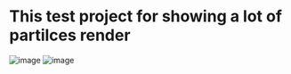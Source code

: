 <H1>This test project for showing a lot of partilces render</H1>

![image](https://github.com/LovorDev/ManyParticlesProject/assets/50411034/c1829e36-f7da-4bdf-887e-99ef2cb81a84)
![image](https://github.com/LovorDev/ManyParticlesProject/assets/50411034/83868e3f-31f4-4822-841d-bcef4a9180cc)


